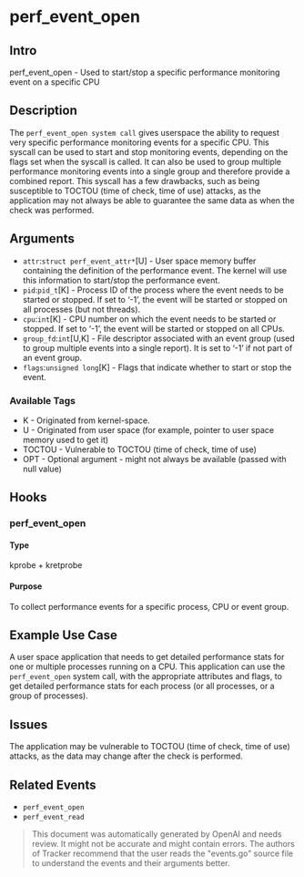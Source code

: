 
# perf_event_open

## Intro
perf_event_open - Used to start/stop a specific performance monitoring event on a specific CPU

## Description
The `perf_event_open system call` gives userspace the ability to request very specific performance monitoring events for a specific CPU. This syscall can be used to start and stop monitoring events, depending on the flags set when the syscall is called. It can also be used to group multiple performance monitoring events into a single group and therefore provide a combined report. This syscall has a few drawbacks, such as being susceptible to TOCTOU (time of check, time of use) attacks, as the application may not always be able to guarantee the same data as when the check was performed.

## Arguments
* `attr`:`struct perf_event_attr*`[U] - User space memory buffer containing the definition of the performance event. The kernel will use this information to start/stop the performance event.
* `pid`:`pid_t`[K] - Process ID of the process where the event needs to be started or stopped. If set to ‘-1’, the event will be started or stopped on all processes (but not threads).
* `cpu`:`int`[K] - CPU number on which the event needs to be started or stopped. If set to ‘-1’, the event will be started or stopped on all CPUs.
* `group_fd`:`int`[U,K] - File descriptor associated with an event group (used to group multiple events into a single report). It is set to ‘-1’ if not part of an event group.
* `flags`:`unsigned long`[K] - Flags that indicate whether to start or stop the event.

### Available Tags
* K - Originated from kernel-space.
* U - Originated from user space (for example, pointer to user space memory used to get it)
* TOCTOU - Vulnerable to TOCTOU (time of check, time of use)
* OPT - Optional argument - might not always be available (passed with null value)

## Hooks
### perf_event_open
#### Type
kprobe + kretprobe
#### Purpose
To collect performance events for a specific process, CPU or event group.

## Example Use Case
A user space application that needs to get detailed performance stats for one or multiple processes running on a CPU. This application can use the `perf_event_open` system call, with the appropriate attributes and flags, to get detailed performance stats for each process (or all processes, or a group of processes).

## Issues
The application may be vulnerable to TOCTOU (time of check, time of use) attacks, as the data may change after the check is performed.

## Related Events
* `perf_event_open`
* `perf_event_read`

> This document was automatically generated by OpenAI and needs review. It might
> not be accurate and might contain errors. The authors of Tracker recommend that
> the user reads the "events.go" source file to understand the events and their
> arguments better.
